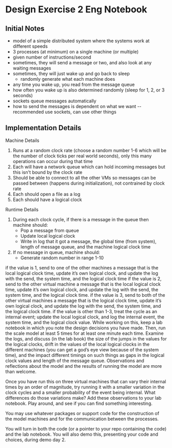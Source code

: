 # Design Exercise 2 Eng Notebook

## Initial Notes

- model of a simple distributed system where the systems work at different speeds
- 3 processes (at minimum) on a single machine (or multiple)
- given number of instructions/second
- sometimes, they will send a message or two, and also look at any waiting messages
- sometimes, they will just wake up and go back to sleep
    - randomly generate what each machine does
- any time you wake up, you read from the message queue
- how often you wake up is also determined randomly (sleep for 1, 2, or 3 seconds)
- sockets queue messages automatically
- how to send the messages is dependent on what we want -- recommended use sockets, can use other things

## Implementation Details
Machine Details
1. Runs at a random clock rate (choose a random number 1-6 which will be the number of clock ticks per real world seconds), only this many operations can occur during that time
2. Each will have a network queue which can hold incoming messages but this isn't bound by the clock rate
3. Should be able to connect to all the other VMs so messages can be passed between (happens during initialization), not contrained by clock rate
4. Each should open a file as a log
5. Each should have a logical clock


Runtime Details
1. During each clock cycle, if there is a message in the queue then machine should: 
    - Pop a message from queue
    - Update local logical clock
    - Write in log that it got a message, the global time (from system), length of message queue, and the machine logical clock time
2. If no message in queue, machine should:
    - Generate random number in range 1-10

if the value is 1, send to one of the other machines a message that is the local logical clock time, update it’s own logical clock, and update the log with the send, the system time, and the logical clock time
if the value is 2, send to the other virtual machine a message that is the local logical clock time, update it’s own logical clock, and update the log with the send, the system time, and the logical clock time.
if the value is 3, send to both of the other virtual machines a message that is the logical clock time, update it’s own logical clock, and update the log with the send, the system time, and the logical clock time.
if the value is other than 1-3, treat the cycle as an internal event; update the local logical clock, and log the internal event, the system time, and the logical clock value.
While working on this, keep a lab notebook in which you note the design decisions you have made. Then, run the scale model at least 5 times for at least one minute each time. Examine the logs, and discuss (in the lab book) the size of the jumps in the values for the logical clocks, drift in the values of the local logical clocks in the different machines (you can get a god’s eye view because of the system time), and the impact different timings on such things as gaps in the logical clock values and length of the message queue. Observations and reflections about the model and the results of running the model are more than welcome.

Once you have run this on three virtual machines that can vary their internal times by an order of magnitude, try running it with a smaller variation in the clock cycles and a smaller probability of the event being internal. What differences do those variations make? Add these observations to your lab notebook. Play around, and see if you can find something interesting.

You may use whatever packages or support code for the construction of the model machines and for the communication between the processes. 

You will turn in both the code (or a pointer to your repo containing the code) and the lab notebook. You will also demo this, presenting your code and choices, during demo day 2.
